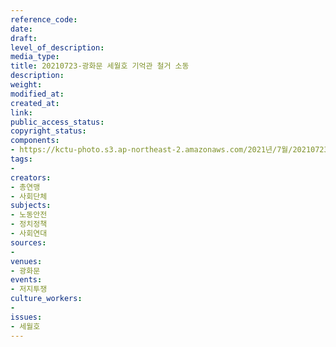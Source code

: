 ```yaml
---
reference_code: 
date: 
draft: 
level_of_description: 
media_type: 
title: 20210723-광화문 세월호 기억관 철거 소동
description: 
weight: 
modified_at: 
created_at: 
link: 
public_access_status: 
copyright_status: 
components:
- https://kctu-photo.s3.ap-northeast-2.amazonaws.com/2021년/7월/20210723-광화문+세월호+기억관+철거+소동/_1D20751.jpg
tags:
- 
creators:
- 총연맹
- 사회단체
subjects:
- 노동안전
- 정치정책
- 사회연대
sources:
- 
venues:
- 광화문
events:
- 저지투쟁
culture_workers:
- 
issues:
- 세월호
---
```

